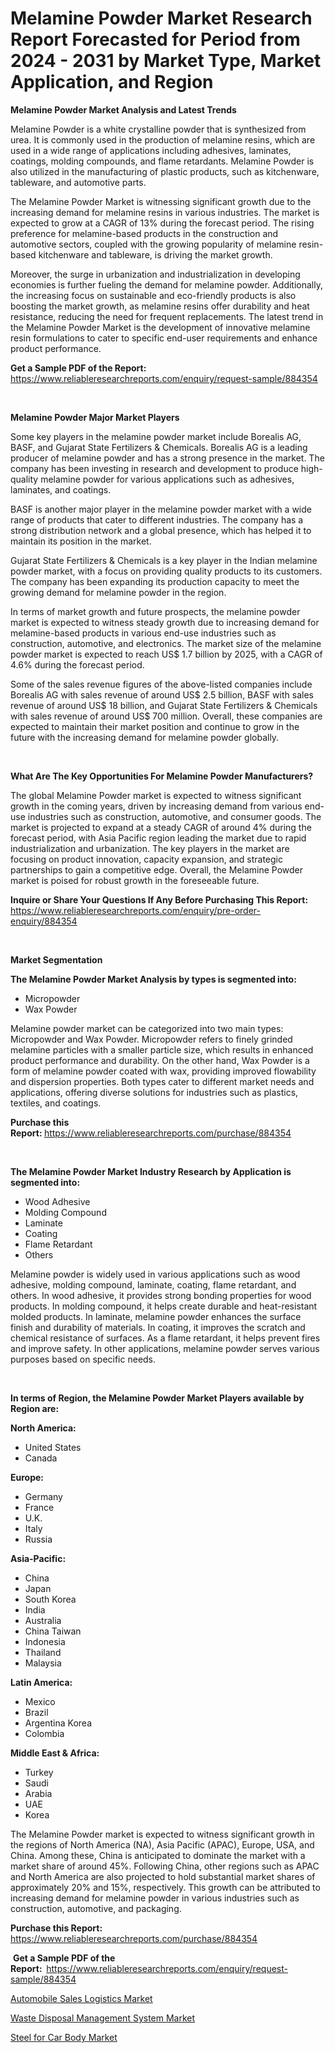 <p><h1>Melamine Powder Market Research Report Forecasted for Period from 2024 -  2031 by Market Type, Market Application, and Region</h1></p><p><strong>Melamine Powder Market Analysis and Latest Trends</strong></p>
<p><p>Melamine Powder is a white crystalline powder that is synthesized from urea. It is commonly used in the production of melamine resins, which are used in a wide range of applications including adhesives, laminates, coatings, molding compounds, and flame retardants. Melamine Powder is also utilized in the manufacturing of plastic products, such as kitchenware, tableware, and automotive parts.</p><p>The Melamine Powder Market is witnessing significant growth due to the increasing demand for melamine resins in various industries. The market is expected to grow at a CAGR of 13% during the forecast period. The rising preference for melamine-based products in the construction and automotive sectors, coupled with the growing popularity of melamine resin-based kitchenware and tableware, is driving the market growth.</p><p>Moreover, the surge in urbanization and industrialization in developing economies is further fueling the demand for melamine powder. Additionally, the increasing focus on sustainable and eco-friendly products is also boosting the market growth, as melamine resins offer durability and heat resistance, reducing the need for frequent replacements. The latest trend in the Melamine Powder Market is the development of innovative melamine resin formulations to cater to specific end-user requirements and enhance product performance.</p></p>
<p><strong>Get a Sample PDF of the Report:&nbsp;</strong> <a href="https://www.reliableresearchreports.com/enquiry/request-sample/884354">https://www.reliableresearchreports.com/enquiry/request-sample/884354</a></p>
<p>&nbsp;</p>
<p><strong>Melamine Powder Major Market Players</strong></p>
<p><p>Some key players in the melamine powder market include Borealis AG, BASF, and Gujarat State Fertilizers & Chemicals. Borealis AG is a leading producer of melamine powder and has a strong presence in the market. The company has been investing in research and development to produce high-quality melamine powder for various applications such as adhesives, laminates, and coatings.</p><p>BASF is another major player in the melamine powder market with a wide range of products that cater to different industries. The company has a strong distribution network and a global presence, which has helped it to maintain its position in the market.</p><p>Gujarat State Fertilizers & Chemicals is a key player in the Indian melamine powder market, with a focus on providing quality products to its customers. The company has been expanding its production capacity to meet the growing demand for melamine powder in the region.</p><p>In terms of market growth and future prospects, the melamine powder market is expected to witness steady growth due to increasing demand for melamine-based products in various end-use industries such as construction, automotive, and electronics. The market size of the melamine powder market is expected to reach US$ 1.7 billion by 2025, with a CAGR of 4.6% during the forecast period.</p><p>Some of the sales revenue figures of the above-listed companies include Borealis AG with sales revenue of around US$ 2.5 billion, BASF with sales revenue of around US$ 18 billion, and Gujarat State Fertilizers & Chemicals with sales revenue of around US$ 700 million. Overall, these companies are expected to maintain their market position and continue to grow in the future with the increasing demand for melamine powder globally.</p></p>
<p>&nbsp;</p>
<p><strong>What Are The Key Opportunities For Melamine Powder Manufacturers?</strong></p>
<p><p>The global Melamine Powder market is expected to witness significant growth in the coming years, driven by increasing demand from various end-use industries such as construction, automotive, and consumer goods. The market is projected to expand at a steady CAGR of around 4% during the forecast period, with Asia Pacific region leading the market due to rapid industrialization and urbanization. The key players in the market are focusing on product innovation, capacity expansion, and strategic partnerships to gain a competitive edge. Overall, the Melamine Powder market is poised for robust growth in the foreseeable future.</p></p>
<p><strong>Inquire or Share Your Questions If Any Before Purchasing This Report:</strong> <a href="https://www.reliableresearchreports.com/enquiry/pre-order-enquiry/884354">https://www.reliableresearchreports.com/enquiry/pre-order-enquiry/884354</a></p>
<p>&nbsp;</p>
<p><strong>Market Segmentation</strong></p>
<p><strong>The Melamine Powder Market Analysis by types is segmented into:</strong></p>
<p><ul><li>Micropowder</li><li>Wax Powder</li></ul></p>
<p><p>Melamine powder market can be categorized into two main types: Micropowder and Wax Powder. Micropowder refers to finely grinded melamine particles with a smaller particle size, which results in enhanced product performance and durability. On the other hand, Wax Powder is a form of melamine powder coated with wax, providing improved flowability and dispersion properties. Both types cater to different market needs and applications, offering diverse solutions for industries such as plastics, textiles, and coatings.</p></p>
<p><strong>Purchase this Report:&nbsp;</strong><a href="https://www.reliableresearchreports.com/purchase/884354">https://www.reliableresearchreports.com/purchase/884354</a></p>
<p>&nbsp;</p>
<p><strong>The Melamine Powder Market Industry Research by Application is segmented into:</strong></p>
<p><ul><li>Wood Adhesive</li><li>Molding Compound</li><li>Laminate</li><li>Coating</li><li>Flame Retardant</li><li>Others</li></ul></p>
<p><p>Melamine powder is widely used in various applications such as wood adhesive, molding compound, laminate, coating, flame retardant, and others. In wood adhesive, it provides strong bonding properties for wood products. In molding compound, it helps create durable and heat-resistant molded products. In laminate, melamine powder enhances the surface finish and durability of materials. In coating, it improves the scratch and chemical resistance of surfaces. As a flame retardant, it helps prevent fires and improve safety. In other applications, melamine powder serves various purposes based on specific needs.</p></p>
<p>&nbsp;</p>
<p><strong>In terms of Region, the Melamine Powder Market Players available by Region are:</strong></p>
<p>
    <p> <strong> North America: </strong>
        <ul>
            <li>United States</li>
            <li>Canada</li>
        </ul>
        </p> 
    <p> <strong> Europe: </strong>
        <ul>
            <li>Germany</li>
            <li>France</li>
            <li>U.K.</li>
            <li>Italy</li>
            <li>Russia</li>
        </ul>
        </p> 
    <p> <strong> Asia-Pacific: </strong>
        <ul>
            <li>China</li>
            <li>Japan</li>
            <li>South Korea</li>
            <li>India</li>
            <li>Australia</li>
            <li>China Taiwan</li>
            <li>Indonesia</li>
            <li>Thailand</li>
            <li>Malaysia</li>
        </ul>
        </p> 
    <p> <strong> Latin America: </strong>
        <ul>
            <li>Mexico</li>
            <li>Brazil</li>
            <li>Argentina Korea</li>
            <li>Colombia</li>
        </ul>
        </p> 
    <p> <strong> Middle East & Africa: </strong>
        <ul>
            <li>Turkey</li>
            <li>Saudi</li>
            <li>Arabia</li>
            <li>UAE</li>
            <li>Korea</li>
        </ul>
    </p>
    </p>
<p><p>The Melamine Powder market is expected to witness significant growth in the regions of North America (NA), Asia Pacific (APAC), Europe, USA, and China. Among these, China is anticipated to dominate the market with a market share of around 45%. Following China, other regions such as APAC and North America are also projected to hold substantial market shares of approximately 20% and 15%, respectively. This growth can be attributed to increasing demand for melamine powder in various industries such as construction, automotive, and packaging.</p></p>
<p><strong>Purchase this Report: </strong><a href="https://www.reliableresearchreports.com/purchase/884354">https://www.reliableresearchreports.com/purchase/884354</a></p>
<p>&nbsp;<strong>Get a Sample PDF of the Report:&nbsp;&nbsp;</strong><a href="https://www.reliableresearchreports.com/enquiry/request-sample/884354">https://www.reliableresearchreports.com/enquiry/request-sample/884354</a></p>
<p><strong></strong></p>
<p><p><a href="https://view.publitas.com/reportprime-1/automobile-sales-logistics-market-dynamics-2023-2030-also-about-its-market-trends-projections-and-opportunities/">Automobile Sales Logistics Market</a></p><p><a href="https://view.publitas.com/reportprime-1/waste-disposal-management-system-market-size-market-share-and-global-market-analysis-report-2023-2030/">Waste Disposal Management System Market</a></p><p><a href="https://view.publitas.com/reportprime-1/steel-for-car-body-market-offer-valuable-insights-into-market-size-market-share-market-trends-and-projections-spanning-from-2023-to-2030/">Steel for Car Body Market</a></p></p>